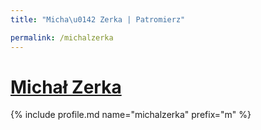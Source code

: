 ```yaml
---
title: "Micha\u0142 Zerka | Patromierz"

permalink: /michalzerka
---
```


# [Michał Zerka](https://patronite.pl/michalzerka)

{% include profile.md name="michalzerka" prefix="m" %}
